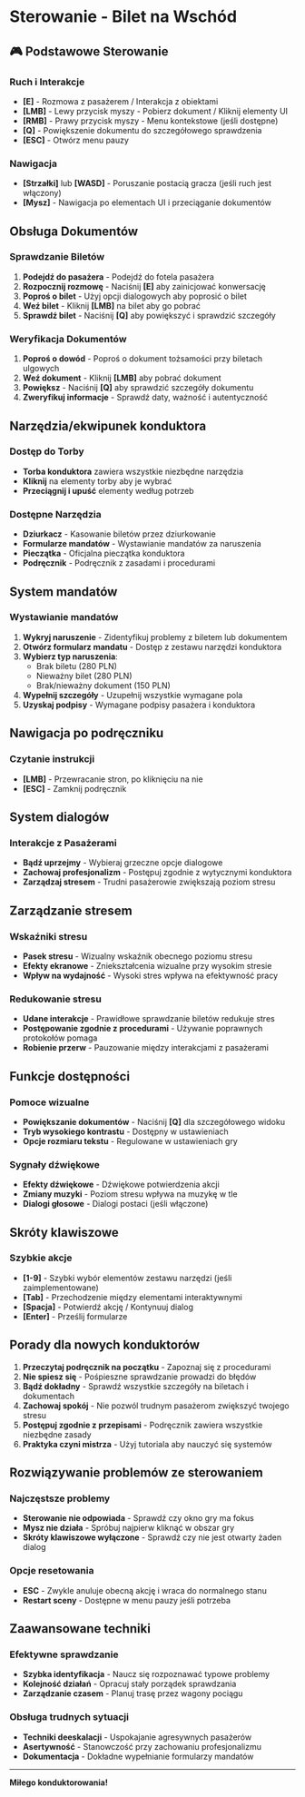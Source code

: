 # Sterowanie - Bilet na Wschód

## 🎮 Podstawowe Sterowanie

### Ruch i Interakcje
- **[E]** - Rozmowa z pasażerem / Interakcja z obiektami
- **[LMB]** - Lewy przycisk myszy - Pobierz dokument / Kliknij elementy UI
- **[RMB]** - Prawy przycisk myszy - Menu kontekstowe (jeśli dostępne)
- **[Q]** - Powiększenie dokumentu do szczegółowego sprawdzenia
- **[ESC]** - Otwórz menu pauzy

### Nawigacja
- **[Strzałki]** lub **[WASD]** - Poruszanie postacią gracza (jeśli ruch jest włączony)
- **[Mysz]** - Nawigacja po elementach UI i przeciąganie dokumentów

## Obsługa Dokumentów

### Sprawdzanie Biletów
1. **Podejdź do pasażera** - Podejdź do fotela pasażera
2. **Rozpocznij rozmowę** - Naciśnij **[E]** aby zainicjować konwersację
3. **Poproś o bilet** - Użyj opcji dialogowych aby poprosić o bilet
4. **Weź bilet** - Kliknij **[LMB]** na bilet aby go pobrać
5. **Sprawdź bilet** - Naciśnij **[Q]** aby powiększyć i sprawdzić szczegóły

### Weryfikacja Dokumentów
1. **Poproś o dowód** - Poproś o dokument tożsamości przy biletach ulgowych
2. **Weź dokument** - Kliknij **[LMB]** aby pobrać dokument
3. **Powiększ** - Naciśnij **[Q]** aby sprawdzić szczegóły dokumentu
4. **Zweryfikuj informacje** - Sprawdź daty, ważność i autentyczność

## Narzędzia/ekwipunek konduktora

### Dostęp do Torby
- **Torba konduktora** zawiera wszystkie niezbędne narzędzia
- **Kliknij** na elementy torby aby je wybrać
- **Przeciągnij i upuść** elementy według potrzeb

### Dostępne Narzędzia
- **Dziurkacz** - Kasowanie biletów przez dziurkowanie
- **Formularze mandatów** - Wystawianie mandatów za naruszenia
- **Pieczątka** - Oficjalna pieczątka konduktora
- **Podręcznik** - Podręcznik z zasadami i procedurami

## System mandatów

### Wystawianie mandatów
1. **Wykryj naruszenie** - Zidentyfikuj problemy z biletem lub dokumentem
2. **Otwórz formularz mandatu** - Dostęp z zestawu narzędzi konduktora
3. **Wybierz typ naruszenia**:
   - Brak biletu (280 PLN)
   - Nieważny bilet (280 PLN)
   - Brak/nieważny dokument (150 PLN)
4. **Wypełnij szczegóły** - Uzupełnij wszystkie wymagane pola
5. **Uzyskaj podpisy** - Wymagane podpisy pasażera i konduktora

## Nawigacja po podręczniku

### Czytanie instrukcji
- **[LMB]** - Przewracanie stron, po kliknięciu na nie
- **[ESC]** - Zamknij podręcznik

## System dialogów

### Interakcje z Pasażerami
- **Bądź uprzejmy** - Wybieraj grzeczne opcje dialogowe
- **Zachowaj profesjonalizm** - Postępuj zgodnie z wytycznymi konduktora
- **Zarządzaj stresem** - Trudni pasażerowie zwiększają poziom stresu

## Zarządzanie stresem

### Wskaźniki stresu
- **Pasek stresu** - Wizualny wskaźnik obecnego poziomu stresu
- **Efekty ekranowe** - Zniekształcenia wizualne przy wysokim stresie
- **Wpływ na wydajność** - Wysoki stres wpływa na efektywność pracy

### Redukowanie stresu
- **Udane interakcje** - Prawidłowe sprawdzanie biletów redukuje stres
- **Postępowanie zgodnie z procedurami** - Używanie poprawnych protokołów pomaga
- **Robienie przerw** - Pauzowanie między interakcjami z pasażerami

## Funkcje dostępności

### Pomoce wizualne
- **Powiększanie dokumentów** - Naciśnij **[Q]** dla szczegółowego widoku
- **Tryb wysokiego kontrastu** - Dostępny w ustawieniach
- **Opcje rozmiaru tekstu** - Regulowane w ustawieniach gry

### Sygnały dźwiękowe
- **Efekty dźwiękowe** - Dźwiękowe potwierdzenia akcji
- **Zmiany muzyki** - Poziom stresu wpływa na muzykę w tle
- **Dialogi głosowe** - Dialogi postaci (jeśli włączone)

## Skróty klawiszowe

### Szybkie akcje
- **[1-9]** - Szybki wybór elementów zestawu narzędzi (jeśli zaimplementowane)
- **[Tab]** - Przechodzenie między elementami interaktywnymi
- **[Spacja]** - Potwierdź akcję / Kontynuuj dialog
- **[Enter]** - Prześlij formularze

## Porady dla nowych konduktorów

1. **Przeczytaj podręcznik na początku** - Zapoznaj się z procedurami
2. **Nie spiesz się** - Pośpieszne sprawdzanie prowadzi do błędów
3. **Bądź dokładny** - Sprawdź wszystkie szczegóły na biletach i dokumentach
4. **Zachowaj spokój** - Nie pozwól trudnym pasażerom zwiększyć twojego stresu
5. **Postępuj zgodnie z przepisami** - Podręcznik zawiera wszystkie niezbędne zasady
6. **Praktyka czyni mistrza** - Użyj tutoriala aby nauczyć się systemów

## Rozwiązywanie problemów ze sterowaniem

### Najczęstsze problemy
- **Sterowanie nie odpowiada** - Sprawdź czy okno gry ma fokus
- **Mysz nie działa** - Spróbuj najpierw kliknąć w obszar gry
- **Skróty klawiszowe wyłączone** - Sprawdź czy nie jest otwarty żaden dialog

### Opcje resetowania
- **ESC** - Zwykle anuluje obecną akcję i wraca do normalnego stanu
- **Restart sceny** - Dostępne w menu pauzy jeśli potrzeba

## Zaawansowane techniki

### Efektywne sprawdzanie
- **Szybka identyfikacja** - Naucz się rozpoznawać typowe problemy
- **Kolejność działań** - Opracuj stały porządek sprawdzania
- **Zarządzanie czasem** - Planuj trasę przez wagony pociągu

### Obsługa trudnych sytuacji
- **Techniki deeskalacji** - Uspokajanie agresywnych pasażerów
- **Asertywność** - Stanowczość przy zachowaniu profesjonalizmu
- **Dokumentacja** - Dokładne wypełnianie formularzy mandatów

---

**Miłego konduktorowania!**
